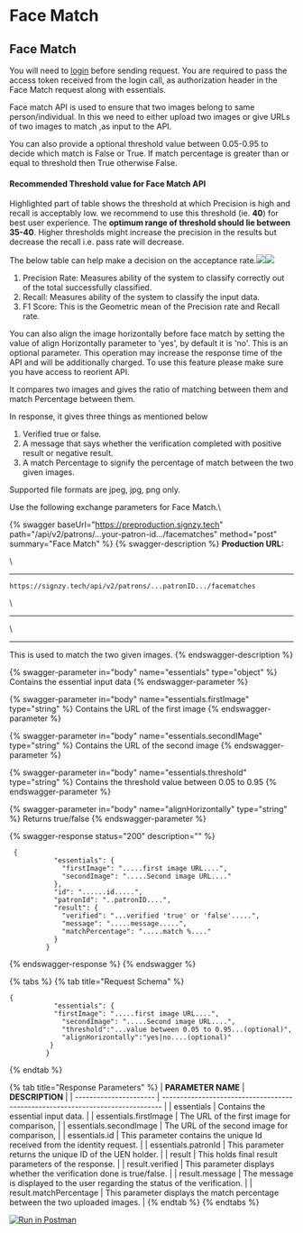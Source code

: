 # Face Match

## Face Match <a href="#right-to-left-support" id="right-to-left-support"></a>

You will need to [login](../) before sending request. You are required to pass the access token received from the login call, as authorization header in the Face Match request along with essentials.

Face match API is used to ensure that two images belong to same person/individual. In this we need to either upload two images or give URLs of two images to match ,as input to the API.

You can also provide a optional threshold value between 0.05-0.95 to decide which match is False or True. If match percentage is greater than or equal to threshold then True otherwise False.

#### Recommended Threshold value for Face Match API

Highlighted part of table shows the threshold at which Precision is high and recall is acceptably low. we recommend to use this threshold (ie. **40**) for best user experience. The **optimum range of threshold should lie between 35-40**. Higher thresholds might increase the precision in the results but decrease the recall i.e. pass rate will decrease.

The below table can help make a decision on the acceptance rate.![](https://docs-staging.signzy.tech/assets/images/face-match-threshold-table.png)![](https://docs-staging.signzy.tech/assets/images/face-match-threshold.png)

1. Precision Rate: Measures ability of the system to classify correctly out of the total successfully classified.
2. Recall: Measures ability of the system to classify the input data.
3. F1 Score: This is the Geometric mean of the Precision rate and Recall rate.

You can also align the image horizontally before face match by setting the value of align Horizontally parameter to 'yes', by default it is 'no'. This is an optional parameter. This operation may increase the response time of the API and will be additionally charged. To use this feature please make sure you have access to reorient API.

It compares two images and gives the ratio of matching between them and match Percentage between them.

In response, it gives three things as mentioned below

1. Verified true or false.
2. A message that says whether the verification completed with positive result or negative result.
3. A match Percentage to signify the percentage of match between the two given images.

Supported file formats are jpeg, jpg, png only.

Use the following exchange parameters for Face Match.\


{% swagger baseUrl="https://preproduction.signzy.tech" path="/api/v2/patrons/...your-patron-id.../facematches" method="post" summary="Face Match" %}
{% swagger-description %}
**Production URL:**

\


****

`https://signzy.tech/api/v2/patrons/...patronID.../facematches`

\


****

\


****

This is used to match the two given images.
{% endswagger-description %}

{% swagger-parameter in="body" name="essentials" type="object" %}
Contains the essential input data
{% endswagger-parameter %}

{% swagger-parameter in="body" name="essentials.firstImage" type="string" %}
Contains the URL of the first image
{% endswagger-parameter %}

{% swagger-parameter in="body" name="essentials.secondIMage" type="string" %}
Contains the URL of the second image
{% endswagger-parameter %}

{% swagger-parameter in="body" name="essentials.threshold" type="string" %}
Contains the threshold value between 0.05 to 0.95
{% endswagger-parameter %}

{% swagger-parameter in="body" name="alignHorizontally" type="string" %}
Returns true/false
{% endswagger-parameter %}

{% swagger-response status="200" description="" %}
```
 {
           "essentials": {
             "firstImage": ".....first image URL....",
             "secondImage": ".....Second image URL...."
           },
           "id": "......id.....",
           "patronId": "..patronID....",
           "result": {
             "verified": "...verified 'true' or 'false'.....",
             "message": ".....message.....",
             "matchPercentage": ".....match %...."
           }
         }
```
{% endswagger-response %}
{% endswagger %}

{% tabs %}
{% tab title="Request Schema" %}
```
{
           "essentials": {
           "firstImage": ".....first image URL....",
             "secondImage": ".....Second image URL....",
             "threshold":"...value between 0.05 to 0.95...(optional)",
             "alignHorizontally":"yes|no....(optional)"
          }
         }
```
{% endtab %}

{% tab title="Response Parameters" %}
| **PARAMETER  NAME**    | **DESCRIPTION**                                                                |
| ---------------------- | ------------------------------------------------------------------------------ |
| essentials             | Contains the essential input data.                                             |
| essentials.firstImage  | The URL of the first image for comparison,                                     |
| essentials.secondImage | The URL of the second image for comparison,                                    |
| essentials.id          | This parameter contains the unique Id received from the identity request.      |
| essentials.patronId    | This parameter returns the unique ID of the UEN holder.                        |
| result                 | This holds final result parameters of the response.&#xD;                       |
| result.verified        | This parameter displays whether the verification done is true/false.           |
| result.message         | The message is displayed to the user regarding the status of the verification. |
| result.matchPercentage | This parameter displays the match percentage between the two uploaded images.  |
{% endtab %}
{% endtabs %}

&#x20;[![Run in Postman](https://run.pstmn.io/button.svg)](https://www.getpostman.com/collections/9134957e1ce925b7b5d3)
